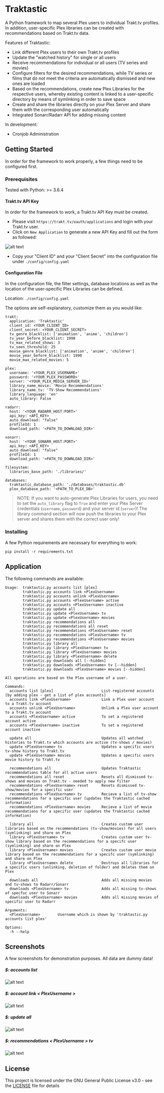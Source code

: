 # Traktastic

A Python framework to map several Plex users to individual Trakt.tv profiles. In addition, user-specific Plex libraries can be created with recommendations based on Trakt.tv data.

Features of Traktastic:
- Link different Plex users to their own Trakt.tv profiles
- Update the "watched history" for single or all users
- Receive recommendations for individual or all users (TV series and movies)
- Configure filters for the desired recommendations, while TV series or films that do not meet the criteria are automatically dismissed and new ones are loaded
- Based on the recommendations, create new Plex Libraries for the respective users, whereby existing content is linked to a user-specific directory by means of symlinking in order to save space
- Create and share the libraries directly on your Plex Server and share them with the corresponding user automatically
- Integrated Sonarr/Radarr API for adding missing content

In development:
- Cronjob Administration


## Getting Started

In order for the framework to work properly, a few things need to be configured first.

### Prerequisites

Tested with Python: >= 3.6.4

#### Trakt.tv API Key

In order for the framework to work, a Trakt.tv API Key must be created.

- Please visit ```https://trakt.tv/oauth/applications``` and login with your Trakt.tv user.
- Click on ```New Application``` to generate a new API Key and fill out the form as followed:

![alt text](https://github.com/h1f0x/Traktastic/blob/master/images/001.png?raw=true)

- Copy your "Client ID" and your "Client Secret" into the configuration file under ```./config/config.yaml```

#### Configuration File

In the configuration file, the filter settings, database locations as well as the location of the user-specific Plex Libraries can be defined.

Location: ```./config/config.yaml```

The options are self-explanatory, customize them as you would like:

```
trakt:
  application: 'Traktastic'
  client_id: <YOUR_CLIENT_ID>
  client_secret: <YOUR_CLIENT_SECRET>
  tv_genre_blacklist: ['animation', 'anime', 'children']
  tv_year_before_blacklist: 1998
  tv_max_related_shows: 3
  tv_seen_threshold: 25
  movie_genre_blacklist: ['animation', 'anime', 'children']
  movie_year_before_blacklist: 1990
  movie_max_related_movies: 5

plex:
  username: '<YOUR_PLEX_USERNAME>'
  password: '<YOUR_PLEX_PASSWORD>'
  server: '<YOUR_PLEX_MEDIA_SERVER_ID>'
  library_name_movie: 'Movie Recommendations'
  library_name_tv: 'TV-Show Recommendations'
  library_language: 'en'
  auto_library: False
  
radarr:
  host: '<YOUR_RADARR_HOST:PORT>'
  api_key: <API_KEY>
  auto_download: "false"
  profileId: 1
  download_path: '<PATH_TO_DOWNLOAD_DIR>'

sonarr:
  host: '<YOUR_SONARR_HOST:PORT>'
  api_key: <API_KEY>
  auto_download: "false"
  profileId: 1
  download_path: '<PATH_TO_DOWNLOAD_DIR>'

filesystem:
  libraries_base_path: './libraries/'

databases:
  traktastic_database_path: './databases/traktastic.db'
  plex_database_path: '<PATH_TO_PLEX_DB>'
```

> NOTE: If you want to auto-generate Plex Libraries for users, you need to set the ``auto_library`` flag to ```True``` and enter your Plex Server credentials (```username```, ```password```) and your server id (```server```)! The library command section will now push the libraries to your Plex server and shares them with the correct user only!

### Installing

A few Python requirements are necessary for everything to work:

```
pip install -r requirements.txt
```

## Application

The following commands are available:

```
Usage:  traktastic.py accounts list [plex]
        traktastic.py accounts link <PlexUsername>
        traktastic.py accounts unlink <PlexUsername>
        traktastic.py accounts <PlexUsername> active
        traktastic.py accounts <PlexUsername> inactive
        traktastic.py update all
        traktastic.py update <PlexUsername> tv
        traktastic.py update <PlexUsername> movies
        traktastic.py recommendations all
        traktastic.py recommendations all reset
        traktastic.py recommendations <PlexUsername> reset
        traktastic.py recommendations <PlexUsername> tv
        traktastic.py recommendations <PlexUsername> movies
        traktastic.py library all
        traktastic.py library <PlexUsername> tv
        traktastic.py library <PlexUsername> movies
        traktastic.py library <PlexUsername> delete
        traktastic.py downloads all [--hidden]
        traktastic.py downloads <PlexUsername> tv [--hidden]
        traktastic.py downloads <PlexUsername> movies [--hidden]

All operations are based on the Plex username of a user.

Commands:
  accounts list [plex]                      List registered accounts [by adding plex - get a list of plex accounts]
  accounts link <PlexUsername>              Link a Plex user account to a Trakt.tv account
  accounts unlink <PlexUsername>            Unlink a Plex user account to a Trakt.tv account
  accounts <PlexUsername> active            To set a registered account active
  accounts <PlexUsername> inactive          To set a registered account inactive

  update all                                Updates all watched histories to Trakt.tv which accounts are active (tv-shows / movies)
  update <PlexUsername> tv                  Updates a specific users tv-show history to Trakt.tv
  update <PlexUsername> movies              Updates a specific users movie history to Trakt.tv

  recommendations all                       Updates Traktastic recommendations table for all active users
  recommendations all reset                 Resets all dismissed tv-shows and movies on Trakt.tv - needed to apply new filter
  recommendations <PlexUsername> reset      Resets dismissed tv-show/movies for a specific user
  recommendations <PlexUsername> tv         Recieve a list of tv-show recommendations for a specific user (updates the Traktastic cached information)
  recommendations <PlexUsername> movies     Recieve a list of movie recommendations for a specific user (updates the Traktastic cached information)

  library all                               Creates custom user libraries based on the recommendations (tv-show/movies) for all users (symlinking) and share on Plex
  library <PlexUsername> tv                 Creates custom user tv-show library based on the recommendations for a specifc user (symlinking) and share on Plex
  library <PlexUsername> movies             Creates custom user movie library based on the recommendations for a specifc user (symlinking) and share on Plex
  library <PlexUsername> delete             Destroys all libraries for a specific users (unlinking, deletion of folder) and deletes them on Plex
  
  downloads all                             Adds all missing movies and tv-shows to Radarr/Sonarr
  downloads <PlexUsername> tv               Adds all missing tv-shows of specfuc user to Sonarr
  downloads <PlexUsername> movies           Adds all missing movies of specific user to Radarr
  
Arguments:
  <PlexUsername>        Username which is shown by 'traktastic.py accounts list plex'

Options:
  -h --help
```

## Screenshots

A few screenshots for demonstration purposes. All data are dummy data!

##### $: accounts list
![alt text](https://github.com/h1f0x/Traktastic/blob/master/images/002.png?raw=true)

##### $: account link < PlexUsername >
![alt text](https://github.com/h1f0x/Traktastic/blob/master/images/004.png?raw=true)

##### $: update all
![alt text](https://github.com/h1f0x/Traktastic/blob/master/images/003.png?raw=true)

##### $: recommendations < PlexUsername > tv 
![alt text](https://github.com/h1f0x/Traktastic/blob/master/images/005.png?raw=true)



## License

This project is licensed under the GNU General Public License v3.0 - see the [LICENSE](LICENSE) file for details


